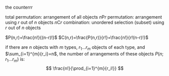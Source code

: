 the counterrr

total permutation: arrangement of all objects
$n\text{P}r$ permutation: arrangement using $r$ out of $n$ objects
$n\text{C}r$ combination: unordered selection (subset) using $r$ out of $n$ objects

$P(n,r)=\frac{n!}{(n-r)!}$
$C(n,r)=\frac{P(n,r)}{r!}=\frac{n!}{r!(n-r)!}$

if there are $n$ objects with $m$ types,  $r_1\ldots r_m$ objects of each type, and $\sum_{i=1}^{m}{r_i}=n$, the number of arrangements of these objects $P(n; r_1\ldots r_m)$ is: $$
\frac{n!}{\prod_{i=1}^{m}{r_i!}}
$$
